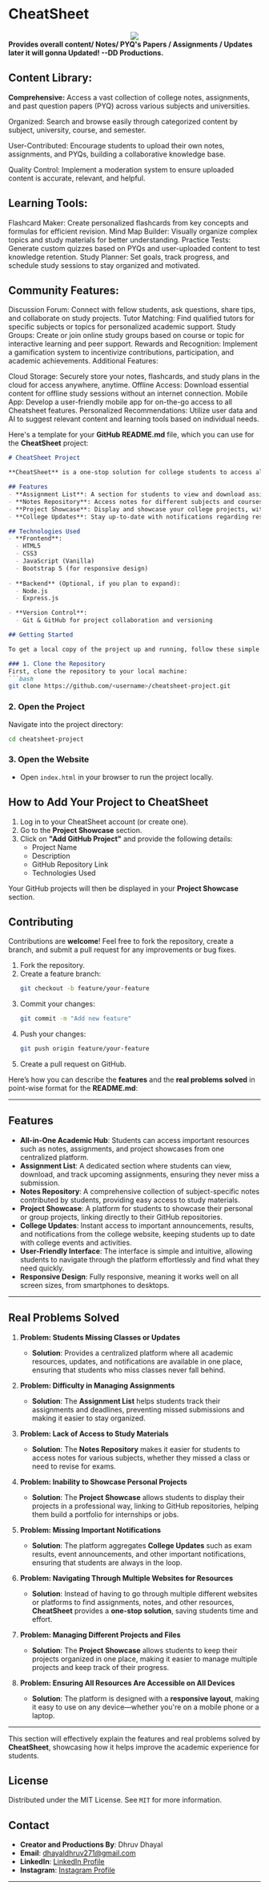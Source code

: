 # CheatSheet
<center><img src="templatess.png",alt=" "></center>
<b>Provides overall content/ Notes/ PYQ's Papers / Assignments / Updates later it will gonna Updated! --DD Productions.</b>

<b><h2>Content Library:</h2></b>

<b>Comprehensive:</b> Access a vast collection of college notes, assignments, and past question papers (PYQ) across various subjects and universities.

Organized: Search and browse easily through categorized content by subject, university, course, and semester.

User-Contributed: Encourage students to upload their own notes, assignments, and PYQs, building a collaborative knowledge base.

Quality Control: Implement a moderation system to ensure uploaded content is accurate, relevant, and helpful.

<b><h2>Learning Tools:</h2></b>

Flashcard Maker: Create personalized flashcards from key concepts and formulas for efficient revision.
Mind Map Builder: Visually organize complex topics and study materials for better understanding.
Practice Tests: Generate custom quizzes based on PYQs and user-uploaded content to test knowledge retention.
Study Planner: Set goals, track progress, and schedule study sessions to stay organized and motivated.

<b><h2>Community Features:</h2></b>

Discussion Forum: Connect with fellow students, ask questions, share tips, and collaborate on study projects.
Tutor Matching: Find qualified tutors for specific subjects or topics for personalized academic support.
Study Groups: Create or join online study groups based on course or topic for interactive learning and peer support.
Rewards and Recognition: Implement a gamification system to incentivize contributions, participation, and academic achievements.
Additional Features:

Cloud Storage: Securely store your notes, flashcards, and study plans in the cloud for access anywhere, anytime.
Offline Access: Download essential content for offline study sessions without an internet connection.
Mobile App: Develop a user-friendly mobile app for on-the-go access to all Cheatsheet features.
Personalized Recommendations: Utilize user data and AI to suggest relevant content and learning tools based on individual needs.


Here's a template for your **GitHub README.md** file, which you can use for the **CheatSheet** project:

```markdown
# CheatSheet Project

**CheatSheet** is a one-stop solution for college students to access all important resources, including notes, assignments, project showcases, and college updates, on a single platform. The aim is to help students who might miss classes, have limited access to resources, or want to stay updated with important announcements.

## Features
- **Assignment List**: A section for students to view and download assignments.
- **Notes Repository**: Access notes for different subjects and courses.
- **Project Showcase**: Display and showcase your college projects, with a link to your GitHub repositories.
- **College Updates**: Stay up-to-date with notifications regarding results, events, and important announcements.

## Technologies Used
- **Frontend**:
  - HTML5
  - CSS3
  - JavaScript (Vanilla)
  - Bootstrap 5 (for responsive design)
  
- **Backend** (Optional, if you plan to expand):
  - Node.js
  - Express.js

- **Version Control**:
  - Git & GitHub for project collaboration and versioning

## Getting Started

To get a local copy of the project up and running, follow these simple steps:

### 1. Clone the Repository
First, clone the repository to your local machine:
```bash
git clone https://github.com/<username>/cheatsheet-project.git
```

### 2. Open the Project
Navigate into the project directory:
```bash
cd cheatsheet-project
```

### 3. Open the Website
- Open `index.html` in your browser to run the project locally.

## How to Add Your Project to CheatSheet
1. Log in to your CheatSheet account (or create one).
2. Go to the **Project Showcase** section.
3. Click on **"Add GitHub Project"** and provide the following details:
   - Project Name
   - Description
   - GitHub Repository Link
   - Technologies Used

Your GitHub projects will then be displayed in your **Project Showcase** section.

## Contributing
Contributions are **welcome**! Feel free to fork the repository, create a branch, and submit a pull request for any improvements or bug fixes.

1. Fork the repository.
2. Create a feature branch:
   ```bash
   git checkout -b feature/your-feature
   ```
3. Commit your changes:
   ```bash
   git commit -m "Add new feature"
   ```
4. Push your changes:
   ```bash
   git push origin feature/your-feature
   ```
5. Create a pull request on GitHub.

Here’s how you can describe the **features** and the **real problems solved** in point-wise format for the **README.md**:

---

## Features
- **All-in-One Academic Hub**: Students can access important resources such as notes, assignments, and project showcases from one centralized platform.
- **Assignment List**: A dedicated section where students can view, download, and track upcoming assignments, ensuring they never miss a submission.
- **Notes Repository**: A comprehensive collection of subject-specific notes contributed by students, providing easy access to study materials.
- **Project Showcase**: A platform for students to showcase their personal or group projects, linking directly to their GitHub repositories.
- **College Updates**: Instant access to important announcements, results, and notifications from the college website, keeping students up to date with college events and activities.
- **User-Friendly Interface**: The interface is simple and intuitive, allowing students to navigate through the platform effortlessly and find what they need quickly.
- **Responsive Design**: Fully responsive, meaning it works well on all screen sizes, from smartphones to desktops.

---

## Real Problems Solved

1. **Problem: Students Missing Classes or Updates**
   - **Solution**: Provides a centralized platform where all academic resources, updates, and notifications are available in one place, ensuring that students who miss classes never fall behind.
   
2. **Problem: Difficulty in Managing Assignments**
   - **Solution**: The **Assignment List** helps students track their assignments and deadlines, preventing missed submissions and making it easier to stay organized.
   
3. **Problem: Lack of Access to Study Materials**
   - **Solution**: The **Notes Repository** makes it easier for students to access notes for various subjects, whether they missed a class or need to revise for exams.
   
4. **Problem: Inability to Showcase Personal Projects**
   - **Solution**: The **Project Showcase** allows students to display their projects in a professional way, linking to GitHub repositories, helping them build a portfolio for internships or jobs.
   
5. **Problem: Missing Important Notifications**
   - **Solution**: The platform aggregates **College Updates** such as exam results, event announcements, and other important notifications, ensuring that students are always in the loop.
   
6. **Problem: Navigating Through Multiple Websites for Resources**
   - **Solution**: Instead of having to go through multiple different websites or platforms to find assignments, notes, and other resources, **CheatSheet** provides a **one-stop solution**, saving students time and effort.
   
7. **Problem: Managing Different Projects and Files**
   - **Solution**: The **Project Showcase** allows students to keep their projects organized in one place, making it easier to manage multiple projects and keep track of their progress.

8. **Problem: Ensuring All Resources Are Accessible on All Devices**
   - **Solution**: The platform is designed with a **responsive layout**, making it easy to use on any device—whether you're on a mobile phone or a laptop.

---

This section will effectively explain the features and real problems solved by **CheatSheet**, showcasing how it helps improve the academic experience for students.

## License
Distributed under the MIT License. See `MIT` for more information.

## Contact
- **Creator and Productions By**: Dhruv Dhayal
- **Email**: dhayaldhruv271@gmail.com
- **LinkedIn**: [LinkedIn Profile](https://www.linkedin.com/in/dhruv-dhayal-9568b7262/)
- **Instagram**: [Instagram Profile](https://www.instagram.com/dhayaldhruv271/)

---


